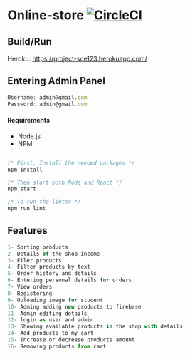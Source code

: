 # Online-store [![CircleCI](https://app.circleci.com/pipelines/github/orma4/Online-Ecommerce.svg?style=svg)](https://app.circleci.com/pipelines/github/orma4/Online-Ecommerce)




## Build/Run

Heroku: https://project-sce123.herokuapp.com/



## Entering Admin Panel
```javascript
Username: admin@gmail.com
Password: admin@gmail.com

```

#### Requirements

- Node.js
- NPM

```javascript

/* First, Install the needed packages */
npm install

/* Then start both Node and React */
npm start

/* To run the linter */
npm run lint

```

## Features
```javascript
1- Sorting products
2- Details of the shop income
3- Filer products
4- Filter products by text
5- Order history and details
6- Entering personal details for orders
7- View orders
8- Registering 
9- Uploading image for student
10- Adming adding new products to firebase
11- Admin editing details
12- login as user and admin
13- Showing available products in the shop with details
14- Add products to my cart
15- Increase or decrease products amount
16- Removing products from cart

```
